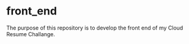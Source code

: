# front_end  
The purpose of this repository is to develop the front end of my Cloud Resume Challange. 
